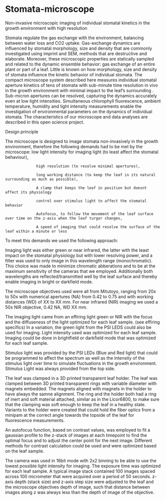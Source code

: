 # Stomata-microscope
Non-invasive microscopic imaging of individual stomatal kinetics in the growth environment with high resolution


Stomata regulate the gas exchange with the environment, balancing between water loss and CO2 uptake. Gas-exchange dynamics are influenced by stomatal morphology, size and density that are commonly investigated using imprint and SEM, methods that are destructive and elaborate. Moreover, these microscopic properties are statically sampled and related to the dynamic ensemble behavior: gas exchange of an entire plant or part of a leaf. Little is known on how morphology, size and density of stomata influence the kinetic behavior of individual stomata. The compact microscope system described here measures individual stomatal aperture kinetics of tens of stomata with sub-minute time resolution in vivo in the growth environment with minimal impact to the leaf’s surrounding . Sub-micron apertures can be resolved, capturing the dynamics accurately even at low light intensities. Simultaneous chlorophyll fluorescence, ambient temperature, humidity and light intensity measurements enable the investigation of environmental parameters on the dynamics of individual stomata. The characteristics of our microscope and data analyses are described in this open science project.

Design principle

The microscope is designed to image stomata non-invasively in the growth environment, therefore the following demands had to be met by the microscope: 
                  low light intensity for imaging light (to least affect the stomatal behaviour), 
                  
                  high resolution (to resolve minimal apertures), 
                  
                  long working distance (to keep the leaf in its natural surrounding as much as possible), 
                  
                  A clamp that keeps the leaf in position but doesnt affect its physiology
                  
                  control over stimulus light to affect the stomatal behavior
                  
                  Autofocus, to follow the movement of the leaf surface over time on the z-axis when the leaf turgor changes,
                  
                  A speed of imaging that could resolve the surface of the leaf within a minute or less
                  
                 
To meet this demands we used the following approach:

Imaging light was either green or near infrared, the latter with the least impact on the stomatal physiology but with lower resolving power, and a filter was used to only image in this wavelength range (monochromatic). This choice was made to minimize chromatic abberations and to be at the maximum sensitivity of the cameras that we employed. Additionally both wavelengths are  reflected/transmitted well by the leaf surface and thereby enable imaging in bright or darkfield mode.

The microscope objectives used were all from Mitutoyo, ranging from 20x to 50x with numerical apertures (NA) from 0.42 to 0.75 and with working distances (WD) of XX to XX mm. For near infrared (NIR) imaging we used a 50x NIR objective, 0.42 NA, WD XX mm. 

The imaging light came from an effiring light green or NIR with the focus and the diffuseness of the light optimized for each leaf sample. (see effiring specifics) In a variation, the green light from the PSI LEDS could also be used for imaging. Light intensity used was optimized for each leaf sample. Imaging could be done in brightfield or darkfield mode that was optimized for each leaf sample.

Stimulus light was provided by the PSI LEDs (Blue and Red light) that could be programmed to affect the spectrum as well as the intensity of the stimulus light over time to simulate fluctuations in the growth environment. Stimulus Light was always provided from the top side.

The leaf was clamped in a 3D printed transparent leaf holder. The leaf was clamped between 3D printed transparent rings with variable diameter with magnets embedded. The magnets aligned with magnets in the holder to have always the samne alignment. The ring and the holder both had a ring of inert and soft material attached, similar as in the Licor6800, to make sure that the clamping was soft enough to keep the leaf in a healthy state. Variants to the holder were created that could hold the fiber optics from a minipam at the correct angle towards the topside of the leaf for fluorescence measurements. 

An autofocus function, based on contrast values, was employed to fit a gaussian profile to the z-stack of images at each timepoint to find the optimal focus and to adjust the center point for the next image. Different methods for contrast calculation could be used and were optimized based on the leaf sample.

The camera was used in 16bit mode with 2x2 binning to be able to use the lowest possible light intensity for imaging. The exposure time was optimized for each leaf sample. A typical image stack contained 100 images spaced across 100 micrometer that were acquired over a period of 50 seconds. z-axis depth (stack size) and z-axis step size were adjusted to the leaf and the microscope objectives depth of image, such that distance between images along z was always less than the depth of image of the objective.














